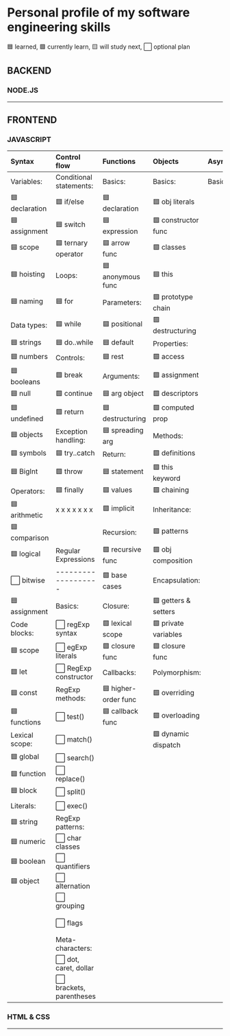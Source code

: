 # Personal profile of my software engineering skills

🟦 learned, 🟩 currently learn, 🟨 will study next, ⬜ optional plan

## BACKEND

### NODE.JS






___

## FRONTEND

### JAVASCRIPT

| Syntax          | Control flow          | Functions          |  Objects             | Asynchronous | Arrays            |      |
|:----------------|:----------------------|:-------------------|:--------------------|:-------------|:-------------------|:----|
|  Variables:    | Conditional statements:| Basics:            | Basics:              | Basics:     | Basics:            |    |
| 🟦 declaration | 🟦 if/else            | 🟦 declaration    | 🟦 obj literals      |             | 🟦 declaration     |   |
| 🟦 assignment  | 🟦 switch             | 🟦 expression     | 🟩 constructor func  |             | 🟦 initialization  |     |
| 🟦 scope       | 🟦 ternary operator   | 🟦 arrow func     | 🟩 classes           |             | 🟦 accessing       |     |
| 🟦 hoisting    | Loops:                | 🟦 anonymous func  | 🟦 this              |            |Methods (not change):|      |
| 🟦 naming      | 🟦 for                | Parameters:        | 🟩 prototype chain   |             | 🟦 .find          |      |
| Data types:    | 🟦 while              | 🟦 positional      | 🟩 destructuring     |             | 🟦 .findIndex     |     |
| 🟦 strings     | 🟦 do..while          | 🟦 default         | Properties:          |             | 🟦 .indexOf       |      |
| 🟦 numbers     | Controls:             | 🟦 rest            | 🟩 access            |             | 🟦 .lastIndexOf   |            |
| 🟦 booleans    | 🟩 break              | Arguments:         | 🟩 assignment        |             | 🟦 .includes      |            |
| 🟦 null        | 🟩 continue           | 🟦 arg object      | 🟩 descriptors      |             | 🟦 .every          |          |
| 🟦 undefined   | 🟩 return             | 🟦 destructuring   | 🟩 computed prop    |              | 🟦 .some          |             |
| 🟦 objects     | Exception handling:   | 🟦 spreading arg   | Methods:             |              | 🟦 .concat        |            |
| 🟦 symbols     | 🟦 try..catch         | Return:            | 🟩 definitions       |             | 🟦 .join          |             |
| 🟦 BigInt      | 🟩 throw              | 🟦 statement       | 🟩 this keyword     |              | 🟦 .filter        |            |
| Operators:     | 🟦 finally            | 🟦 values          | 🟩 chaining          |              | 🟩 .flat         |             |
| 🟦 arithmetic  |  x  x  x  x  x x  x   | 🟩 implicit         | Inheritance:         |             | 🟩 .flatMap       |          |
| 🟦 comparison  |                       | Recursion:          | 🟩 patterns          |             | 🟩 .forEach       |           |
| 🟦 logical     | Regular Expressions   | 🟩 recursive func   | 🟩 obj composition   |             | 🟩 .map           |               |
| ⬜ bitwise     |  -------------------  | 🟩 base cases       | Encapsulation:       |             | 🟩 .reduce        |               |
| 🟦 assignment  |  Basics:              | Closure:            | 🟩 getters & setters |             | 🟩 .reduceRight   |             |
| Code blocks:   | ⬜ regExp syntax      | 🟩 lexical scope    | 🟩 private variables |             | 🟩 .toString       |           |
| 🟦 scope       | ⬜ egExp literals     | 🟩 closure func     | 🟩 closure func      |             | 🟩 .toLocaleString |           |
| 🟦 let         | ⬜ RegExp constructor | Callbacks:          | Polymorphism:         |             | Methods (changing) |            |
| 🟦 const       | RegExp methods:       | 🟦 higher-order func| 🟩 overriding        |             | 🟦 .push           |         |
| 🟦 functions   | ⬜ test()            | 🟦 callback func    | 🟩 overloading       |             | 🟦 .unshift        |            |
| Lexical scope: | ⬜ match()            |                    | 🟩 dynamic dispatch   |             | 🟦 .pop            |             |
| 🟦 global      | ⬜ search()          |                     |                     |               | 🟦 .shift          |             |
| 🟦 function    | ⬜ replace()         |                     |                     |               | 🟦 .sort           |             |
| 🟦 block       | ⬜ split()           |                     |                     |               | 🟦 .reverse        |             |
| Literals:      | ⬜ exec()            |                      |                     |               | 🟩 .fill           |              |
| 🟦 string     | RegExp patterns:      |                      |                   |                 | 🟩 .copyWithin     |        |
| 🟦 numeric    | ⬜ char classes       |                     |                   |                 | Other methods:      |        |
| 🟦 boolean     | ⬜ quantifiers       |                    |                    |                 | 🟩 .split          |        |
| 🟦 object      | ⬜ alternation       |                    |                    |                 | 🟩 .splice         |        |
|                 | ⬜ grouping         |                     |                    |                | 🟩 .slice           |        |
|                 | ⬜ flags            |                    |                    |                 | 🟦 Array.isArray    |        |
|                 | Meta-characters:    |                     |                    |                 | Destructuring:       |        |
|               | ⬜ dot, caret, dollar |                    |                     |                 | 🟩 syntax           |        |
|              | ⬜ brackets, parentheses |                  |                     |               | 🟩 swapping variables |        |



### HTML & CSS





___
